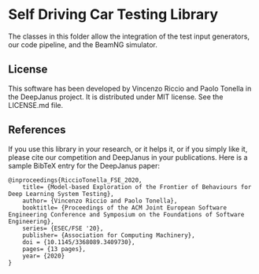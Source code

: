 # Self Driving Car Testing Library #

The classes in this folder allow the integration of the test input generators, our code pipeline, and the BeamNG simulator.

## License ##

This software has been developed by Vincenzo Riccio and Paolo Tonella in the DeepJanus project. It is distributed under MIT license. See the LICENSE.md file.

## References ##

If you use this library in your research, or it helps it, or if you simply like it, please cite our competition and DeepJanus in your publications. 
Here is a sample BibTeX entry for the DeepJanus paper:

```
@inproceedings{RiccioTonella_FSE_2020,
	title= {Model-based Exploration of the Frontier of Behaviours for Deep Learning System Testing},
	author= {Vincenzo Riccio and Paolo Tonella},
	booktitle= {Proceedings of the ACM Joint European Software Engineering Conference and Symposium on the Foundations of Software Engineering},
	series= {ESEC/FSE '20},
	publisher= {Association for Computing Machinery},
	doi = {10.1145/3368089.3409730},
	pages= {13 pages},
	year= {2020}
}
```
